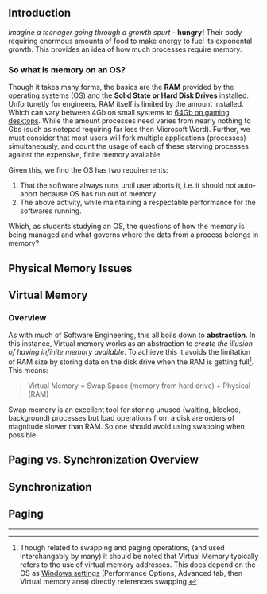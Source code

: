 ## Introduction
_Imagine a teenager going through a growth spurt_ - **hungry!** Their body requiring enormous amounts of food to make energy to fuel its exponental growth. 
This provides an idea of how much processes require memory.

### So what is memory on an OS? 
Though it takes many forms, the basics are the **RAM** provided by the operating systems (OS) and the **Solid State or Hard Disk Drives** installed.
Unfortunetly for engineers, RAM itself is limited by the amount installed. Which can vary between 4Gb on small systems to [64Gb on gaming desktops](https://www.intel.com/content/www/us/en/gaming/resources/how-much-ram-gaming.html).
While the amount processes need varies from nearly nothing to Gbs (such as notepad requiring far less then Microsoft Word). Further, we must consider that most users 
will fork multiple applications (processes) simultaneously, and count the usage of each of these starving processes against the expensive, finite memory available.

Given this, we find the OS has two requirements:
  1.	That the software always runs until user aborts it, i.e. it should not auto-abort because OS has run out of memory.
  2.	The above activity, while maintaining a respectable performance for the softwares running.

Which, as students studying an OS, the questions of how the memory is being managed and what governs where the data from a process belongs in memory?

## Physical Memory Issues

## Virtual Memory
### Overview
As with much of Software Engineering, this all boils down to **abstraction**. In this instance, Virtual memory works as an abstraction to _create the illusion of having 
infinite memory available_. To achieve this it avoids the limitation of RAM size by storing data on the disk drive when the RAM is getting full[^1]. This means:

> Virtual Memory = Swap Space (memory from hard drive) + Physical (RAM)

Swap memory is an excellent tool for storing unused (waiting, blocked, background) processes but load operations from a disk are orders of magnitude slower than RAM. So
one should avoid using swapping when possible.

## Paging vs. Synchronization Overview

## Synchronization

## Paging

----------

[^1]: Though related to swapping and paging operations, (and used interchangably by many) it should be noted that Virtual Memory typically refers to the 
use of virtual memory addresses. This does depend on the OS as [Windows settings]([url](https://support.microsoft.com/en-us/windows/tips-to-improve-pc-performance-in-windows-b3b3ef5b-5953-fb6a-2528-4bbed82fba96#1)) 
(Performance Options, Advanced tab, then Virtual memory area) directly references swapping.
